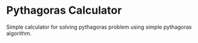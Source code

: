# Pythagoras Calculator
Simple calculator for solving pythagoras problem using simple pythagoras algorithm.
